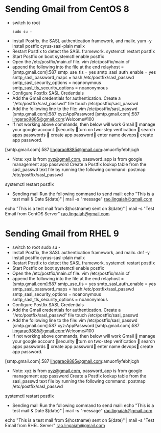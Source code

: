 # Sending Gmail from CentOS 8

* switch to root
  ```
  sudo su -
  ```
* Install Postfix, the SASL authentication framework, and mailx.
  yum -y install postfix cyrus-sasl-plain mailx
* Restart Postfix to detect the SASL framework.
  systemctl restart postfix
* Start Postfix on boot
  systemctl enable postfix
* Open the /etc/postfix/main.cf file.
  vim /etc/postfix/main.cf
* append the following into the file at the end
  relayhost = \[smtp.gmail.com]:587
  smtp\_use\_tls = yes
  smtp\_sasl\_auth\_enable = yes
  smtp\_sasl\_password\_maps = hash:/etc/postfix/sasl\_passwd
  smtp\_sasl\_security\_options = noanonymous
  smtp\_sasl\_tls\_security\_options = noanonymous
* Configure Postfix SASL Credentials
* Add the Gmail credentials for authentication. Create a "/etc/postfix/sasl\_passwd" file
  touch /etc/postfix/sasl\_passwd
* Add the following line to the file:
  vim /etc/postfix/sasl\_passwd
  \[smtp.gmail.com]:587 xyz:AppPassword
  \[smtp.gmail.com]:587  lingarao9885@gmail.com:Welcome#100
* If not working above commands, then below will work
  Gmail  manage your google account security turn on two-step verification  search apps passwords  create app password enter name devops create app password.

\[smtp.gmail.com]:587  lingarao9885@gmail.com:amuorfiyfebhjcgh

* Note: xyz is from xyz@gmail.com, password\_app is from google management app password
  Create a Postfix lookup table from the sasl\_passwd text file by running the following command:
  postmap /etc/postfix/sasl\_passwd

systemctl restart postfix

* Sending mail Run the following command to send mail:
  echo "This is a test mail \& Date $(date)" | mail -s "message" rao.lingaiah@gmail.com

echo "This is a test mail from $(hostname) sent on $(date)" | mail -s "Test Email from CentOS Server" rao.lingaiah@gmail.com







# Sending Gmail from RHEL 9

* switch to root
  sudo su -
* Install Postfix, the SASL authentication framework, and mailx.
  dnf -y install postfix cyrus-sasl-plain mailx
* Restart Postfix to detect the SASL framework.
  systemctl restart postfix
* Start Postfix on boot
  systemctl enable postfix
* Open the /etc/postfix/main.cf file.
  vim /etc/postfix/main.cf
* append the following into the file at the end
  relayhost = \[smtp.gmail.com]:587
  smtp\_use\_tls = yes
  smtp\_sasl\_auth\_enable = yes
  smtp\_sasl\_password\_maps = hash:/etc/postfix/sasl\_passwd
  smtp\_sasl\_security\_options = noanonymous
  smtp\_sasl\_tls\_security\_options = noanonymous
* Configure Postfix SASL Credentials
* Add the Gmail credentials for authentication. Create a "/etc/postfix/sasl\_passwd" file
  touch /etc/postfix/sasl\_passwd
* Add the following line to the file:
  vim /etc/postfix/sasl\_passwd
  \[smtp.gmail.com]:587 xyz:AppPassword
  \[smtp.gmail.com]:587  lingarao9885@gmail.com:Welcome#100
* If not working above commands, then below will work
  Gmail  manage your google account security turn on two-step verification  search apps passwords  create app password enter name devops create app password.

\[smtp.gmail.com]:587  lingarao9885@gmail.com:amuorfiyfebhjcgh

* Note: xyz is from xyz@gmail.com, password\_app is from google management app password
  Create a Postfix lookup table from the sasl\_passwd text file by running the following command:
  postmap /etc/postfix/sasl\_passwd

systemctl restart postfix

* Sending mail Run the following command to send mail:
  echo "This is a test mail \& Date $(date)" | mail -s "message" rao.lingaiah@gmail.com

echo "This is a test mail from $(hostname) sent on $(date)" | mail -s "Test Email from RHEL Server" rao.lingaiah@gmail.com



